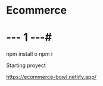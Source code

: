 # Ecommerce

# --- 1 ---#

npm install o npm i

Starting proyect

https://ecommerce-bowl.netlify.app/
